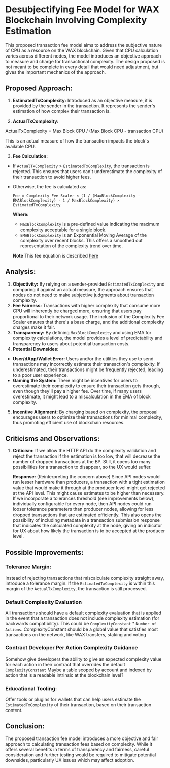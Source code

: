 # Desubjectifying Fee Model for WAX Blockchain Involving Complexity Estimation

This proposed transaction fee model aims to address the subjective nature of CPU as a resource on the WAX blockchain. Given that CPU calculation varies across different nodes, the model introduces an objective approach to measure and charge for transactional complexity.
The design proposed is not meant to be complete in every detail that would need adjustment, but gives the important mechanics of the approach.

## Proposed Approach:

1. **EstimatedTxComplexity:** Introduced as an objective measure, it is provided by the sender in the transaction. It represents the sender's estimation of how complex their transaction is.

2. **ActualTxComplexity:**

ActualTxComplexity = Max Block CPU / (Max Block CPU - transaction CPU)

This is an actual measure of how the transaction impacts the block's available CPU.

3. **Fee Calculation:**
- If `ActualTxComplexity` > `EstimatedTxComplexity`, the transaction is rejected. This ensures that users can't underestimate the complexity of their transaction to avoid higher fees.
- Otherwise, the fee is calculated as:
  ```
  Fee = Complexity Fee Scaler × (1 / (MaxBlockComplexity - EMABlockComplexity) - 1 / MaxBlockComplexity) × EstimatedTxComplexity
  ```
  **Where:**
  - `MaxBlockComplexity` is a pre-defined value indicating the maximum complexity acceptable for a single block.
  - `EMABlockComplexity` is an Exponential Moving Average of the complexity over recent blocks. This offers a smoothed out representation of the complexity trend over time.

  **Note** This fee equation is described [here](https://github.com/worldwide-asset-exchange/wax-blockchain/blob/tokenomics-graphs/tokenomics/proposals/general-fee-formula.md)

## Analysis:

1. **Objectivity:** By relying on a sender-provided `EstimatedTxComplexity` and comparing it against an actual measure, the approach ensures that nodes do not need to make subjective judgments about transaction complexity.
2. **Fee Fairness:** Transactions with higher complexity that consume more CPU will inherently be charged more, ensuring that users pay proportional to their network usage. The inclusion of the Complexity Fee Scaler ensures that there's a base charge, and the additional complexity charges make it fair.
3. **Transparency:** By defining `MaxBlockComplexity` and using EMA for complexity calculations, the model provides a level of predictability and transparency to users about potential transaction costs.
4. **Potential Downsides:**
- **User/dApp/Wallet Error:** Users and/or the utilities they use to send transactions may incorrectly estimate their transaction's complexity. If underestimated, their transactions might be frequently rejected, leading to a poor user experience.
- **Gaming the System:** There might be incentives for users to overestimate their complexity to ensure their transaction gets through, even though they'll pay a higher fee. Over time, if many users overestimate, it might lead to a miscalculation in the EMA of block complexity.
5. **Incentive Alignment:** By charging based on complexity, the proposal encourages users to optimize their transactions for minimal complexity, thus promoting efficient use of blockchain resources.

## Criticisms and Observations:

1. **Criticism:** If we allow the HTTP API do the complexity validation and reject the transaction if the estimation is too low, that will decrease the number of dropped transactions at the BP. Still, it opens too many possibilities for a transaction to disappear, so the UX would suffer.

   **Response:** (Reinterpreting the concern above) Since API nodes would run lesser hardware than producers, a transaction with a tight estimation value that would make it through at the producer level might get rejected at the API level. This might cause estimates to be higher than necessary. If we incorporate a tolerances threshold (see improvements below), individually configurable for every node, then API nodes could run looser tolerance parameters than producer nodes, allowing for less dropped transactions that are estimated efficiently. This also opens the possibility of including metadata in a transaction submission response that indicates the calculated complexity at the node, giving an indicator for UX about how likely the transaction is to be accepted at the producer level.

## Possible Improvements:

### Tolerance Margin:
Instead of rejecting transactions that miscalculate complexity straight away, introduce a tolerance margin. If the `EstimatedTxComplexity` is within this margin of the `ActualTxComplexity`, the transaction is still processed.

### Default Complexity Evaluation
All transactions should have a default complexity evaluation that is applied in the event that a transaction does not include complexity estimation (for backwards compatibility). This could be `ComplexityConstant` * `Number of Actions`. ComplexityConstant should be a global value that satisfies most transactions on the network, like WAX transfers, staking and voting

### Contract Developer Per Action Complexity Guidance
Somehow give developers the ability to give an expected complexity value for each action in their contract that overrides the default `ComplexityConstant` Maybe a table scoped by account and indexed by action that is a readable intrinsic at the blockchain level?

### Educational Tooling:
Offer tools or plugins for wallets that can help users estimate the `EstimatedTxComplexity` of their transaction, based on their transaction content.

## Conclusion:

The proposed transaction fee model introduces a more objective and fair approach to calculating transaction fees based on complexity. While it offers several benefits in terms of transparency and fairness, careful consideration and further testing would be required to mitigate potential downsides, particularly UX issues which may affect adoption.
